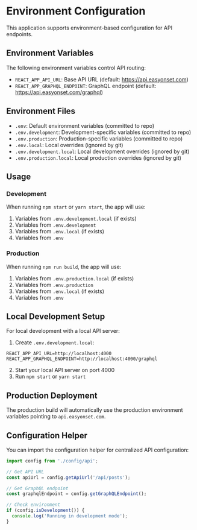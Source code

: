 # Environment Configuration

This application supports environment-based configuration for API endpoints.

## Environment Variables

The following environment variables control API routing:

- `REACT_APP_API_URL`: Base API URL (default: https://api.easyonset.com)
- `REACT_APP_GRAPHQL_ENDPOINT`: GraphQL endpoint (default: https://api.easyonset.com/graphql)

## Environment Files

- `.env`: Default environment variables (committed to repo)
- `.env.development`: Development-specific variables (committed to repo)
- `.env.production`: Production-specific variables (committed to repo)
- `.env.local`: Local overrides (ignored by git)
- `.env.development.local`: Local development overrides (ignored by git)
- `.env.production.local`: Local production overrides (ignored by git)

## Usage

### Development
When running `npm start` or `yarn start`, the app will use:
1. Variables from `.env.development.local` (if exists)
2. Variables from `.env.development`
3. Variables from `.env.local` (if exists)
4. Variables from `.env`

### Production
When running `npm run build`, the app will use:
1. Variables from `.env.production.local` (if exists)
2. Variables from `.env.production`
3. Variables from `.env.local` (if exists)
4. Variables from `.env`

## Local Development Setup

For local development with a local API server:

1. Create `.env.development.local`:
```
REACT_APP_API_URL=http://localhost:4000
REACT_APP_GRAPHQL_ENDPOINT=http://localhost:4000/graphql
```

2. Start your local API server on port 4000
3. Run `npm start` or `yarn start`

## Production Deployment

The production build will automatically use the production environment variables pointing to `api.easyonset.com`.

## Configuration Helper

You can import the configuration helper for centralized API configuration:

```javascript
import config from './config/api';

// Get API URL
const apiUrl = config.getApiUrl('/api/posts');

// Get GraphQL endpoint
const graphqlEndpoint = config.getGraphQLEndpoint();

// Check environment
if (config.isDevelopment()) {
  console.log('Running in development mode');
}
```